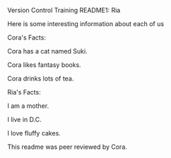 Version Control Training README1: Ria

Here is some interesting information about each of us

Cora's Facts:


Cora has a cat named Suki.



Cora likes fantasy books.



Cora drinks lots of tea. 


Ria's Facts:

I am a mother.

I live in D.C.

I love fluffy cakes.


This readme was peer reviewed by Cora.